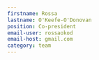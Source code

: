 ```yaml
---
firstname: Rossa
lastname: O'Keefe-O'Donovan
position: Co-president
email-user: rossaokod
email-host: gmail.com
category: team
---
```

